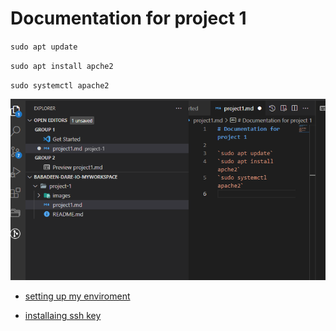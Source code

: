 # Documentation for project 1

`sudo apt update`

`sudo apt install apche2`

`sudo systemctl apache2`

![project image](./images/project1-image1.PNG)

* [setting up my enviroment](https://docs.microsoft.com/en-us/windows-server/administration/openssh/openssh_install_firstuse)

* [installaing ssh key](https://docs.microsoft.com/en-us/windows-server/administration/openssh/openssh_install_firstuse)

